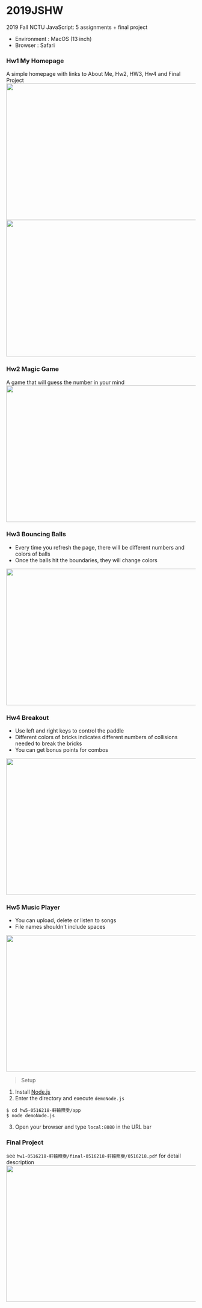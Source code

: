# 2019JSHW
2019 Fall NCTU JavaScript: 5 assignments + final project
* Environment : MacOS (13 inch)
* Browser : Safari

### Hw1 My Homepage 
A simple homepage with links to About Me, Hw2, HW3, Hw4 and Final Project <br>
<img src="https://raw.githubusercontent.com/winniehsuanyuan/2019JSHW/master/screenshots/homepage.png" width="700" height="363">
<img src="https://raw.githubusercontent.com/winniehsuanyuan/2019JSHW/master/screenshots/aboutme.png" width="700" height="363">

### Hw2 Magic Game
A game that will guess the number in your mind <br>
<img src="https://raw.githubusercontent.com/winniehsuanyuan/2019JSHW/master/screenshots/hw2.png" width="700" height="363">

### Hw3 Bouncing Balls 
* Every time you refresh the page, there will be different numbers and colors of balls
* Once the balls hit the boundaries, they will change colors <br>
<img src="https://raw.githubusercontent.com/winniehsuanyuan/2019JSHW/master/screenshots/hw3.png" width="700" height="363">

### Hw4 Breakout
* Use left and right keys to control the paddle 
* Different colors of bricks indicates different numbers of collisions needed to break the bricks
* You can get bonus points for combos <br>
<img src="https://raw.githubusercontent.com/winniehsuanyuan/2019JSHW/master/screenshots/hw4.png" width="700" height="363">

### Hw5 Music Player 
* You can upload, delete or listen to songs
* File names shouldn't include spaces <br>
<img src="https://raw.githubusercontent.com/winniehsuanyuan/2019JSHW/master/screenshots/hw5.png" width="700" height="363">

> Setup
1. Install [Node.js](https://nodejs.org/en/)
2. Enter the directory and execute `demoNode.js`
```
$ cd hw5-0516218-軒轅照雯/app
$ node demoNode.js
```
3. Open your browser and type `local:8080` in the URL bar

### Final Project 
see `hw1-0516218-軒轅照雯/final-0516218-軒轅照雯/0516218.pdf` for detail description <br>
<img src="https://raw.githubusercontent.com/winniehsuanyuan/2019JSHW/master/screenshots/finalproject.png" width="700" height="363">
